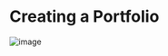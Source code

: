 # Creating a Portfolio

![image](https://user-images.githubusercontent.com/21057939/155575762-490ad452-818e-436d-a29a-bfbbc06b9160.png)